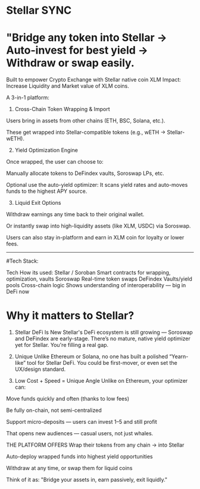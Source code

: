 # Stellar SYNC

# "Bridge any token into Stellar → Auto-invest for best yield → Withdraw or swap easily.

Built to empower Crypto Exchange with Stellar native coin XLM 
Impact: Increase Liquidity and Market value of XLM coins.

A 3-in-1 platform:

1. Cross-Chain Token Wrapping & Import

Users bring in assets from other chains (ETH, BSC, Solana, etc.).

These get wrapped into Stellar-compatible tokens (e.g., wETH → Stellar-wETH).


2. Yield Optimization Engine

Once wrapped, the user can choose to:

Manually allocate tokens to DeFindex vaults, Soroswap LPs, etc.

Optional use the auto-yield optimizer: It scans yield rates and auto-moves funds to the highest APY source.

3. Liquid Exit Options

Withdraw earnings any time back to their original wallet.

Or instantly swap into high-liquidity assets (like XLM, USDC) via Soroswap.

Users can also stay in-platform and earn in XLM coin for loyalty or lower fees.

---

#Tech Stack:

Tech	How its used:
Stellar / Soroban	Smart contracts for wrapping, optimization, vaults
Soroswap	Real-time token swaps
DeFindex	Vaults/yield pools
Cross-chain logic	Shows understanding of interoperability — big in DeFi now

# Why it matters to Stellar?
 1. Stellar DeFi Is New
Stellar's DeFi ecosystem is still growing — Soroswap and DeFindex are early-stage.
There’s no mature, native yield optimizer yet for Stellar. You're filling a real gap.

 2. Unique
Unlike Ethereum or Solana, no one has built a polished “Yearn-like” tool for Stellar DeFi.
You could be first-mover, or even set the UX/design standard.

 3. Low Cost + Speed = Unique Angle
Unlike on Ethereum, your optimizer can:

Move funds quickly and often (thanks to low fees)

Be fully on-chain, not semi-centralized

Support micro-deposits — users can invest $1–$5 and still profit

That opens new audiences — casual users, not just whales.

THE PLATFORM OFFERS
Wrap their tokens from any chain → into Stellar

Auto-deploy wrapped funds into highest yield opportunities

Withdraw at any time, or swap them for liquid coins

Think of it as: "Bridge your assets in, earn passively, exit liquidly."



